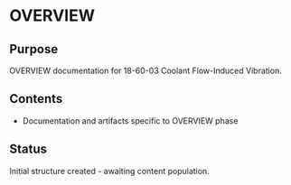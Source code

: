 # OVERVIEW

## Purpose
OVERVIEW documentation for 18-60-03 Coolant Flow-Induced Vibration.

## Contents
- Documentation and artifacts specific to OVERVIEW phase

## Status
Initial structure created - awaiting content population.
